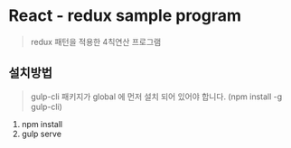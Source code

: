 # React - redux sample program
> redux 패턴을 적용한 4칙연산 프로그램

## 설치방법
> gulp-cli 패키지가 global 에 먼저 설치 되어 있어야 합니다. (npm install -g gulp-cli)

1) npm install
2) gulp serve


